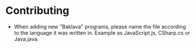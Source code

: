 # Contributing

* When adding new "Baklava" programs, please name the file according to the language it was written in. 
  Example as JavaScript.js, CSharp.cs or Java.java.
